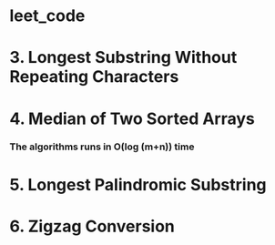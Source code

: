 # leet_code

# 3. Longest Substring Without Repeating Characters

# 4. Median of Two Sorted Arrays
### The algorithms runs in O(log (m+n)) time

# 5. Longest Palindromic Substring

# 6. Zigzag Conversion
